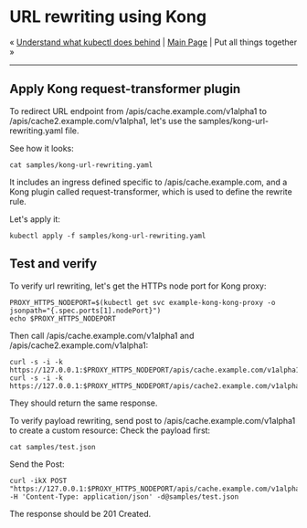 # URL rewriting using Kong

« [Understand what kubectl does behind](08-understand-what-kubectl-does.md) | [Main Page](../../README.md) | Put all things together »

---

## Apply Kong request-transformer plugin

To redirect URL endpoint from /apis/cache.example.com/v1alpha1 to /apis/cache2.example.com/v1alpha1, let's use the samples/kong-url-rewriting.yaml file.

See how it looks:

```shell
cat samples/kong-url-rewriting.yaml
```

It includes an ingress defined specific to /apis/cache.example.com, and a Kong plugin called request-transformer, which is used to define the rewrite rule.

Let's apply it:

```shell
kubectl apply -f samples/kong-url-rewriting.yaml
```
<!--
sleep 3
-->

## Test and verify

To verify url rewriting, let's get the HTTPs node port for Kong proxy:

```shell
PROXY_HTTPS_NODEPORT=$(kubectl get svc example-kong-kong-proxy -o jsonpath="{.spec.ports[1].nodePort}")
echo $PROXY_HTTPS_NODEPORT
```

Then call /apis/cache.example.com/v1alpha1 and /apis/cache2.example.com/v1alpha1:

```shell
curl -s -i -k https://127.0.0.1:$PROXY_HTTPS_NODEPORT/apis/cache.example.com/v1alpha1
curl -s -i -k https://127.0.0.1:$PROXY_HTTPS_NODEPORT/apis/cache2.example.com/v1alpha1
```

They should return the same response.

To verify payload rewriting, send post to /apis/cache.example.com/v1alpha1 to create a custom resource:
Check the payload first:

```shell
cat samples/test.json
```

Send the Post:

```shell
curl -ikX POST "https://127.0.0.1:$PROXY_HTTPS_NODEPORT/apis/cache.example.com/v1alpha1/namespaces/memcached/memcacheds"  -H 'Content-Type: application/json' -d@samples/test.json
```

The response should be 201 Created.
